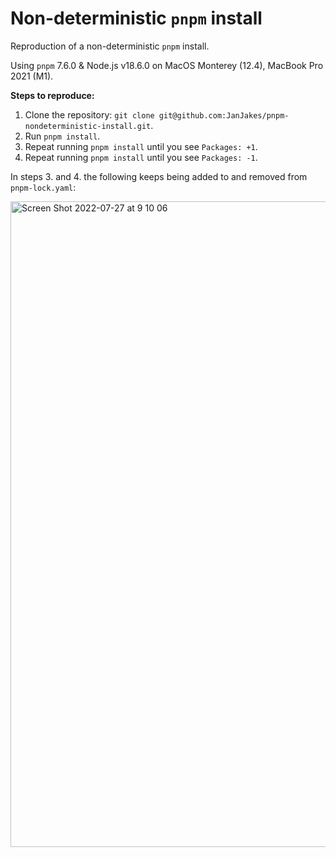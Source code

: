 # Non-deterministic `pnpm` install
Reproduction of a non-deterministic `pnpm` install.

Using `pnpm` 7.6.0 & Node.js v18.6.0 on MacOS Monterey (12.4), MacBook Pro 2021 (M1).

**Steps to reproduce:**
1. Clone the repository: `git clone git@github.com:JanJakes/pnpm-nondeterministic-install.git`.
2. Run `pnpm install`.
3. Repeat running `pnpm install` until you see `Packages: +1`.
4. Repeat running `pnpm install` until you see `Packages: -1`.

In steps 3. and 4. the following keeps being added to and removed from `pnpm-lock.yaml`:

<img width="1033" alt="Screen Shot 2022-07-27 at 9 10 06" src="https://user-images.githubusercontent.com/141436/181184226-57174c22-ace8-4e4a-bda8-ff21a2e607fd.png">
